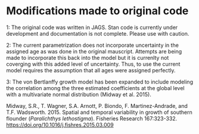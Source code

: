 # Modifications made to original code

1: The original code was written in JAGS. Stan code is currently under development and documentation is not complete. Please use with caution.

2: The current parametrization does not incorporate uncertainty in the assigned age as was done in the original mauscript. Attempts are being made to incorporate this back into the model but it is currenlty not coverging with this added level of uncertainty. Thus, to use the current model requires the assumption that all ages were assigned perfectly.

3: The von Bertlanffy growth model has been expanded to include modeling the correlation among the three estimated coefficients at the global level with a multivariate normal distribution (Midway et al. 2015).

Midway, S.R., T. Wagner, S.A. Arnott, P. Biondo, F. Martinez-Andrade, and T.F. Wadsworth. 2015. Spatial and temporal variability in growth of southern flounder (<i>Paralichthys lethostigma</i>). Fisheries Research 167:323-332. https://doi.org/10.1016/j.fishres.2015.03.009
